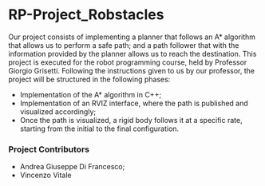 # RP-Project_Robstacles
Our project consists of implementing a planner that follows an A* algorithm that allows us to perform a safe path; and a path follower that with the information provided by the planner allows us to reach the destination.
This project is executed for the robot programming course, held by Professor Giorgio Grisetti. 
Following the instructions given to us by our professor, the project will be structured in the following phases: 
- Implementation of the A* algorithm in C++;
- Implementation of an RVIZ interface, where the path is published and visualized accordingly;
- Once the path is visualized, a rigid body follows it at a specific rate, starting from the initial to the final configuration.

### Project Contributors

- Andrea Giuseppe Di Francesco;
- Vincenzo Vitale

